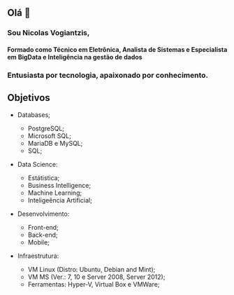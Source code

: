 ## Olá 👋

### Sou Nicolas Vogiantzis,
#### Formado como Técnico em Eletrônica, Analista de Sistemas e Especialista em BigData e Inteligência na gestão de dados
  ### Entusiasta por tecnologia, apaixonado por conhecimento.
  
  
## Objetivos
 
 * Databases;
      * PostgreSQL;
      * Microsoft SQL;
      * MariaDB e MySQL;
      * SQL; 
  
 * Data Science:
      * Estátistica;
      * Business Intelligence;
      * Machine Learning;
      * Inteligeência Artificial;

 * Desenvolvimento:
      * Front-end;
      * Back-end;
      * Mobile;
 
 * Infraestrutura:
      * VM Linux (Distro: Ubuntu, Debian and Mint);
      * VM MS (Ver.: 7, 10 e Server 2008, Server 2012);
      * Ferramentas: Hyper-V, Virtual Box e VMWare;

<!--
**nickvgs/nickvgs** is a ✨ _special_ ✨ repository because its `README.md` (this file) appears on your GitHub profile.

Here are some ideas to get you started:

- 🔭 I’m currently working on ...
- 🌱 I’m currently learning ...
- 👯 I’m looking to collaborate on ...
- 🤔 I’m looking for help with ...
- 💬 Ask me about ...
- 📫 How to reach me: ...
- 😄 Pronouns: ...
- ⚡ Fun fact: ...
-->
